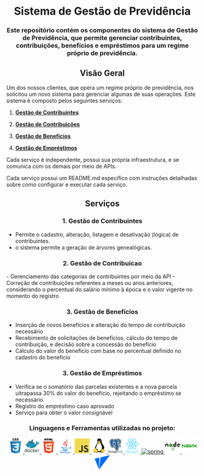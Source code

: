 <h1 align="center">Sistema de Gestão de Previdência</h1>
<h3 align="center">Este repositório contém os componentes do sistema de Gestão de Previdência, que permite gerenciar contribuintes, contribuições, benefícios e empréstimos para um regime próprio de previdência.</h3>

<h2 align="center"> Visão Geral </h2>

Um dos nossos clientes, que opera um regime próprio de previdência, nos solicitou um novo sistema para gerenciar algumas de suas operações. Este sistema é composto pelos seguintes serviços:

1. [**Gestão de Contribuintes**](https://github.com/Projeto-previdencia-privada/Gestao-Contribuinte)

2. [**Gestão de Contribuições**](https://github.com/Projeto-previdencia-privada/Gestao-Contribuicao)

3. [**Gestão de Benefícios**](https://github.com/Projeto-previdencia-privada/Gestao-Beneficios)

4. [**Gestão de Empréstimos**](https://github.com/Projeto-previdencia-privada/Gestao-Emprestimos)

Cada serviço é independente, possui sua própria infraestrutura, e se comunica com os demais por meio de APIs.

Cada serviço possui um README.md específico com instruções detalhadas sobre como configurar e executar cada serviço.

<h2 align="center"> Serviços </h2>

<h3 align="center">1. Gestão de Contribuintes</h3>

- Permite o cadastro, alteração, listagem e desativação (lógica) de contribuintes.
- o sistema permite a geração de árvores genealógicas.

<h3 align="center">2. Gestão de Contribuicao</h3>
- Gerenciamento das categorias de contribuintes por meio da API
- Correção de contribuições referentes a meses ou anos anteriores, considerando o percentual do salário mínimo à época e o valor vigente no momento do registro

<h3 align="center">3. Gestão de Benefícios</h3>

- Inserção de novos benefícios e alteração do tempo de contribuição necessário
- Recebimento de solicitações de benefícios, cálculo do tempo de contribuição, e decisão sobre a concessão do benefício
- Cálculo do valor do benefício com base no percentual definido no cadastro do benefício

<h3 align="center">3. Gestão de Empréstimos</h3>


- Verifica se o somatório das parcelas existentes e a nova parcela ultrapassa 30% do valor do benefício, rejeitando o empréstimo se necessário
- Registro do empréstimo caso aprovado
- Serviço para obter o valor consignável


<h3 align="center">Linguagens e Ferramentas utilizadas no projeto:</h3>
<p align="center"> 
<a href="https://www.w3schools.com/css/" target="_blank" rel="noreferrer"> <img src="https://raw.githubusercontent.com/devicons/devicon/master/icons/css3/css3-original-wordmark.svg" alt="css3" width="40" height="40"/> </a>
<a href="https://www.docker.com/" target="_blank" rel="noreferrer"> <img src="https://raw.githubusercontent.com/devicons/devicon/master/icons/docker/docker-original-wordmark.svg" alt="docker" width="40" height="40"/> </a>
<a href="https://www.w3.org/html/" target="_blank" rel="noreferrer"> <img src="https://raw.githubusercontent.com/devicons/devicon/master/icons/html5/html5-original-wordmark.svg" alt="html5" width="40" height="40"/> </a> 
<a href="https://www.java.com" target="_blank" rel="noreferrer"><img src="https://raw.githubusercontent.com/devicons/devicon/master/icons/java/java-original.svg" alt="java" width="40" height="40"/> </a>
<a href="https://developer.mozilla.org/en-US/docs/Web/JavaScript" target="_blank" rel="noreferrer"> <img src="https://raw.githubusercontent.com/devicons/devicon/master/icons/javascript/javascript-original.svg" alt="javascript" width="40" height="40"/> </a>
<a href="https://www.linux.org/" target="_blank" rel="noreferrer"> <img src="https://raw.githubusercontent.com/devicons/devicon/master/icons/linux/linux-original.svg" alt="linux" width="40" height="40"/> </a>  
<a href="https://www.postgresql.org" target="_blank" rel="noreferrer"> <img src="https://raw.githubusercontent.com/devicons/devicon/master/icons/postgresql/postgresql-original-wordmark.svg" alt="postgresql" width="40" height="40"/>  </a> 
<a href="https://reactjs.org/" target="_blank" rel="noreferrer"> <img src="https://raw.githubusercontent.com/devicons/devicon/master/icons/react/react-original-wordmark.svg" alt="react" width="40" height="40"/> </a> 
<a href="https://spring.io/" target="_blank" rel="noreferrer"> <img src="https://www.vectorlogo.zone/logos/springio/springio-icon.svg" alt="spring" width="40" height="40"/> </a> 
<a href="https://nodejs.org" target="_blank" rel="noreferrer"><img src="https://raw.githubusercontent.com/devicons/devicon/master/icons/nodejs/nodejs-original-wordmark.svg" alt="nodejs" width="40" height="40"/>  </a>
<a href="https://www.nginx.com" target="_blank" rel="noreferrer"><img src="https://raw.githubusercontent.com/devicons/devicon/master/icons/nginx/nginx-original.svg" alt="nginx" width="40" height="40"/>  </a>
<a href="https://vitejs.dev/" target="_blank" rel="noreferrer"><img src="https://raw.githubusercontent.com/devicons/devicon/master/icons/vite/vite-original.svg" alt="vite" width="40" height="40"/> </a>
</p>











